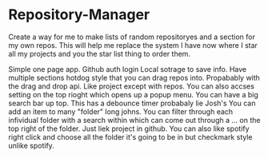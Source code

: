 # Repository-Manager
Create a way for me to make lists of random repositoryes and a section for my own repos. This will help me replace the system I have now where I star all my projects and you the star list thing to order them.

Simple one page app.
Github auth login
Local sotrage to save info.
Have multiple sections hotdog style that you can drag repos into. Propabably with the drag and drop api.
Like project except with repos.
You can also accses setting on the top rioght which opens up a popup menu.
You can have a big search bar up top. This has a debounce timer probabaly lie Josh's
You can add an item to many "folder" long johns.
You can filter through each infividual folder with a search within which can come out through a ... on the top right of the folder. Just liek project in github.
You can also like spotify right click and choose all the folder it's going to be in but checkmark style unlike spotify.
